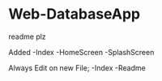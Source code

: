 # Web-DatabaseApp


readme plz

Added
-Index
-HomeScreen
-SplashScreen

Always Edit on new File;
-Index
-Readme